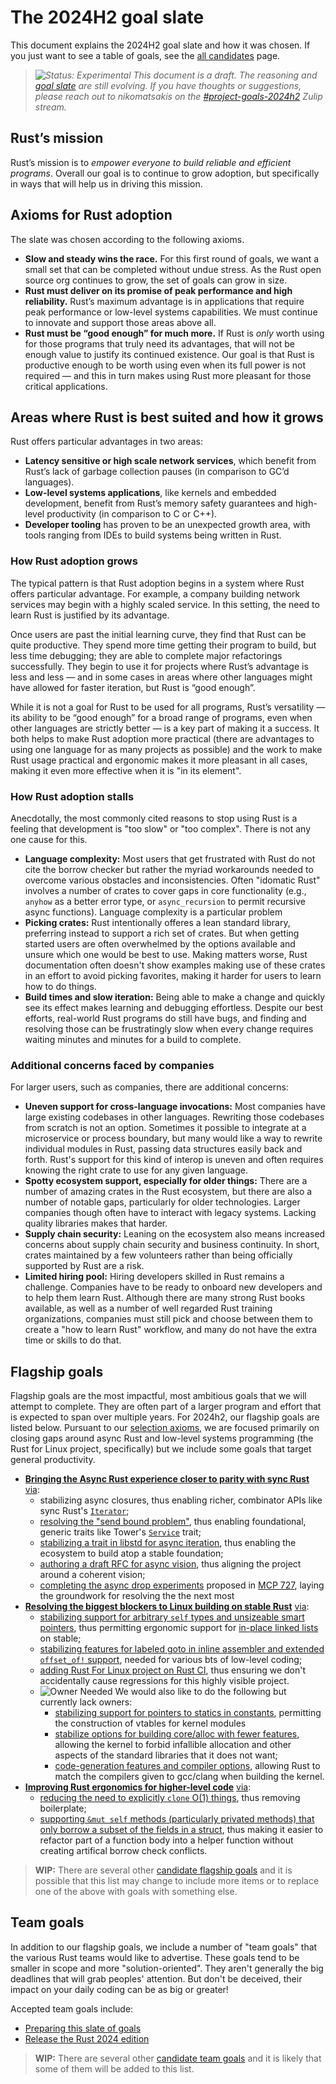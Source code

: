 # The 2024H2 goal slate

This document explains the 2024H2 goal slate and how it was chosen. If you just want to see a table of goals, see the [all candidates](./candidates.md) page.

> *![Status: Experimental](https://img.shields.io/badge/Status-Experimental-yellow) This document is a draft. The reasoning and [goal slate](./slate.md) are still evolving. If you have thoughts or suggestions, please reach out to nikomatsakis on the [#project-goals-2024h2](https://rust-lang.zulipchat.com/#narrow/stream/435869-project-goals-2024h2) Zulip stream.*

## Rust’s mission

Rust’s mission is to *empower everyone to build reliable and efficient programs*. Overall our goal is to continue to grow adoption, but specifically in ways that will help us in driving this mission. 

## Axioms for Rust adoption

The slate was chosen according to the following axioms.

* **Slow and steady wins the race.** For this first round of goals, we want a small set that can be completed without undue stress. As the Rust open source org continues to grow, the set of goals can grow in size.
* **Rust must deliver on its promise of peak performance and high reliability.** Rust’s maximum advantage is in applications that require peak performance or low-level systems capabilities. We must continue to innovate and support those areas above all.
* **Rust must be “good enough” for much more.** If Rust is *only* worth using for those programs that truly need its advantages, that will not be enough value to justify its continued existence. Our goal is that Rust is productive enough to be worth using even when its full power is not required — and this in turn makes using Rust more pleasant for those critical applications.

## Areas where Rust is best suited and how it grows

Rust offers particular advantages in two areas:

* **Latency sensitive or high scale network services**, which benefit from Rust’s lack of garbage collection pauses (in comparison to GC’d languages).
* **Low-level systems applications**, like kernels and embedded development, benefit from Rust’s memory safety guarantees and high-level productivity (in comparison to C or C++).
* **Developer tooling** has proven to be an unexpected growth area, with tools ranging from IDEs to build systems being written in Rust.

### How Rust adoption grows

The typical pattern is that Rust adoption begins in a system where Rust offers particular advantage. For example, a company building network services may begin with a highly scaled service. In this setting, the need to learn Rust is justified by its advantage. 

Once users are past the initial learning curve, they find that Rust can be quite productive. They spend more time getting their program to build, but less time debugging; they are able to complete major refactorings successfully. They begin to use it for projects where Rust’s advantage is less and less — and in some cases in areas where other languages might have allowed for faster iteration, but Rust is “good enough”.

While it is not a goal for Rust to be used for all programs, Rust’s versatility — its ability to be “good enough” for a broad range of programs, even when other languages are strictly better — is a key part of making it a success. It both helps to make Rust adoption more practical (there are advantages to using one language for as many projects as possible) and the work to make Rust usage practical and ergonomic makes it more pleasant in all cases, making it even more effective when it is "in its element".

### How Rust adoption stalls

Anecdotally, the most commonly cited reasons to stop using Rust is a feeling that development is "too slow" or "too complex". There is not any one cause for this.

* **Language complexity:** Most users that get frustrated with Rust do not cite the borrow checker but rather the myriad workarounds needed to overcome various obstacles and inconsistencies. Often "idomatic Rust" involves a number of crates to cover gaps in core functionality (e.g., `anyhow` as a better error type, or `async_recursion` to permit recursive async functions). Language complexity is a particular problem
* **Picking crates:** Rust intentionally offeres a lean standard library, preferring instead to support a rich set of crates. But when getting started users are often overwhelmed by the options available and unsure which one would be best to use. Making matters worse, Rust documentation often doesn't show examples making use of these crates in an effort to avoid picking favorites, making it harder for users to learn how to do things.
* **Build times and slow iteration:** Being able to make a change and quickly see its effect makes learning and debugging effortless. Despite our best efforts, real-world Rust programs do still have bugs, and finding and resolving those can be frustratingly slow when every change requires waiting minutes and minutes for a build to complete.

### Additional concerns faced by companies

For larger users, such as companies, there are additional concerns:

* **Uneven support for cross-language invocations:** Most companies have large existing codebases in other languages. Rewriting those codebases from scratch is not an option. Sometimes it possible to integrate at a microservice or process boundary, but many would like a way to rewrite individual modules in Rust, passing data structures easily back and forth. Rust's support for this kind of interop is uneven and often requires knowing the right crate to use for any given language.
* **Spotty ecosystem support, especially for older things:** There are a number of amazing crates in the Rust ecosystem, but there are also a number of notable gaps, particularly for older technologies. Larger companies though often have to interact with legacy systems. Lacking quality libraries makes that harder.
* **Supply chain security:** Leaning on the ecosystem also means increased concerns about supply chain security and business continuity. In short, crates maintained by a few volunteers rather than being officially supported by Rust are a risk. 
* **Limited hiring pool:** Hiring developers skilled in Rust remains a challenge. Companies have to be ready to onboard new developers and to help them learn Rust. Although there are many strong Rust books available, as well as a number of well regarded Rust training organizations, companies must still pick and choose between them to create a "how to learn Rust" workflow, and many do not have the extra time or skills to do that.

## Flagship goals

Flagship goals are the most impactful, most ambitious goals that we will attempt to complete. They are often part of a larger program and effort that is expected to span over multiple years. For 2024h2, our flagship goals are listed below. Pursuant to our [selection axioms](#axioms-for-rust-adoption), we are focused primarily on closing gaps around async Rust and low-level systems programming (the Rust for Linux project, specifically) but we include some goals that target general productivity.

* [**Bringing the Async Rust experience closer to parity with sync Rust**](./async_fn_everywhere.md) [via](./async_fn_everywhere.md#the-next-few-steps):
    * stabilizing async closures, thus enabling richer, combinator APIs like sync Rust's [`Iterator`](https://doc.rust-lang.org/std/iter/trait.Iterator.html);
    * [resolving the "send bound problem"](./async_fn_everywhere.md#resolve-the-send-bound-problem), thus enabling foundational, generic traits like Tower's [`Service`]() trait;
    * [stabilizing a trait in libstd for async iteration](./async_fn_everywhere.md#stabilize-trait-for-async-iteration), thus enabling the ecosystem to build atop a stable foundation;
    * [authoring a draft RFC for async vision](./async_fn_everywhere.md#author-draft-rfc-for-async-vision), thus aligning the project around a coherent vision;
    * [completing the async drop experiments](./async_fn_everywhere.md#complete-async-drop-experiments) proposed in [MCP 727][], laying the groundwork for resolving the the next most
* [**Resolving the biggest blockers to Linux building on stable Rust**](./rfl_stable.md) [via](./rfl_stable.md#the-next-few-steps):
    * [stabilizing support for arbitrary `self` types and unsizeable smart pointers](./rfl_stable.md#stable-support-for-rfls-customized-arc-type), thus permitting ergonomic support for [in-place linked lists](https://rust-for-linux.com/arc-in-the-linux-kernel) on stable;
    * [stabilizing features for labeled goto in inline assembler and extended `offset_of!` support](./rfl_stable.md#labeled-goto-in-inline-assembler-and-extended-offset_of-support), needed for various bts of low-level coding;
    * [adding Rust For Linux project on Rust CI](./rfl_stable.md#rfl-on-rust-ci), thus ensuring we don't accidentally cause regressions for this highly visible project.
    *  ![Owner Needed][] We would also like to do the following but currently lack owners:
        * [stabilizing support for pointers to statics in constants](./rfl_stable.md#pointers-to-statics-in-constants), permitting the construction of vtables for kernel modules
        * [stabilize options for building core/alloc with fewer features](./rfl_stable.md#custom-builds-of-corealloc-with-specialized-configuration-options), allowing the kernel to forbid infallible allocation and other aspects of the standard libraries that it does not want;
        * [code-generation features and compiler options](./rfl_stable.md#code-generation-features-and-compiler-options), allowing Rust to match the compilers given to gcc/clang when building the kernel.
* [**Improving Rust ergonomics for higher-level code**](./ergonomics-initiative.md) [via](./rfl_stable.md#the-next-few-steps):
    * [reducing the need to explicitly `clone` O(1) things](./ergonomics-initiative.md#reducing-clone-frequency), thus removing boilerplate;
    * [supporting `&mut self` methods (particularly privated methods) that only borrow a subset of the fields in a struct](./ergonomics-initiative.md#partial-borrows-for-structs), thus making it easier to refactor part of a function body into a helper function without creating artifical borrow check conflicts.

> **WIP:** There are several other [candidate flagship goals](./candidates.md#candidate-flagship-goals) and it is possible that this list may change to include more items or to replace one of the above with goals with something else.

[MCP 727]: https://github.com/rust-lang/compiler-team/issues/727

## Team goals

In addition to our flagship goals, we include a number of "team goals" that the various Rust teams would like to advertise. These goals tend to be smaller in scope and more "solution-oriented". They aren't generally the big deadlines that will grab peoples' attention. But don't be deceived, their impact on your daily coding can be as big or greater!

Accepted team goals include:

* [Preparing this slate of goals](./Project-goal-slate.md)
* [Release the Rust 2024 edition](./Rust-2024-Edition.md)

> **WIP:** There are several other [candidate team goals](./candidates.md#candidate-teams-goals) and it is likely that some of them will be added to this list.

[Owner Needed]: https://img.shields.io/badge/Owned%20Needed-blue
